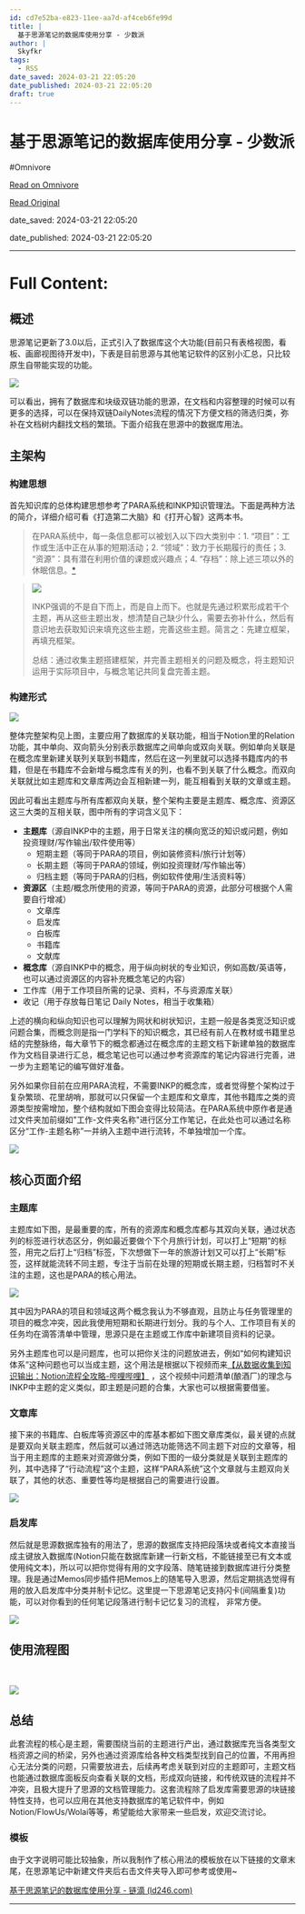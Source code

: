 ```yaml
---
id: cd7e52ba-e823-11ee-aa7d-af4ceb6fe99d
title: |
  基于思源笔记的数据库使用分享 - 少数派
author: |
  Skyfkr
tags:
  - RSS
date_saved: 2024-03-21 22:05:20
date_published: 2024-03-21 22:05:20
draft: true
---
```


# 基于思源笔记的数据库使用分享 - 少数派
#Omnivore

[Read on Omnivore](https://omnivore.app/me/-18e653723b2)

[Read Original](https://sspai.com/post/87423)

date_saved: 2024-03-21 22:05:20

date_published: 2024-03-21 22:05:20

--- 

# Full Content: 

## 概述

思源笔记更新了3.0以后，正式引入了数据库这个大功能(目前只有表格视图，看板、画廊视图待开发中)，下表是目前思源与其他笔记软件的区别小汇总，只比较原生自带能实现的功能。

![](https://proxy-prod.omnivore-image-cache.app/0x0,sA9__vwQB8HNhIlulJJ836cs3mfWKvpbRqdBSqx96Oog/https://cdn.sspai.com/2024/03/21/f58e8f926a6d746722b74838370a00b4.png?imageView2/2/format/webp)

可以看出，拥有了数据库和块级双链功能的思源，在文档和内容整理的时候可以有更多的选择，可以在保持双链DailyNotes流程的情况下方便文档的筛选归类，弥补在文档树内翻找文档的繁琐。下面介绍我在思源中的数据库用法。

## 主架构

### 构建思想

首先知识库的总体构建思想参考了PARA系统和INKP知识管理法。下面是两种方法的简介，详细介绍可看《打造第二大脑》和《打开心智》这两本书。

> 在PARA系统中，每一条信息都可以被划入以下四大类别中：1\. “项目”：工作或生活中正在从事的短期活动；2\. “领域”：致力于长期履行的责任；3\. “资源”：具有潜在利用价值的课题或兴趣点；4\. “存档”：除上述三项以外的休眠信息。[\*](https://sspai.com/link?target=siyuan%3A%2F%2Fblocks%2F20240306083026-zv2s7x2)

> ![](https://proxy-prod.omnivore-image-cache.app/0x0,su3M-ljncmVXgWtBjULTV9g3SFxKhj6CbKtM8IdTtC9Y/https://cdn.sspai.com/2024/03/21/59d8e06d8d5323a70b4a01797e76d317.png?imageView2/2/format/webp)
> 
> INKP强调的不是自下而上，而是自上而下。也就是先通过积累形成若干个主题，再从这些主题出发，想清楚自己缺少什么，需要去弥补什么，然后有意识地去获取知识来填充这些主题，完善这些主题。简言之：先建立框架，再填充框架。
> 
> 总结：通过收集主题搭建框架，并完善主题相关的问题及概念，将主题知识运用于实际项目中，与概念笔记共同复盘完善主题。

### 构建形式

![](https://proxy-prod.omnivore-image-cache.app/0x0,sopEm-JY6ymYnqoW4L1EDBLOEtvQLXer0Wa6NpR87Z1M/https://cdn.sspai.com/2024/03/21/ef956d33eef91b4a862b2cd311f30afa.png?imageView2/2/format/webp)

​整体完整架构见上图，主要应用了数据库的关联功能，相当于Notion里的Relation功能，其中单向、双向箭头分别表示数据库之间单向或双向关联。例如单向关联是在概念库里新建关联列关联到书籍库，然后在这一列里就可以选择书籍库内的书籍，但是在书籍库不会新增与概念库有关的列，也看不到关联了什么概念。而双向关联就比如主题库和文章库两边会互相新建一列，能互相看到关联的文章或主题。

因此可看出主题库与所有库都双向关联，整个架构主要是主题库、概念库、资源区这三大类的互相关联，图中所有的字词含义见下：

* **主题库**（源自INKP中的主题，用于日常关注的横向宽泛的知识或问题，例如投资理财/写作输出/软件使用等）  
   * 短期主题（等同于PARA的项目，例如装修资料/旅行计划等）  
   * 长期主题（等同于PARA的领域，例如投资理财/写作输出等）  
   * 归档主题（等同于PARA的归档，例如软件使用/生活资料等）
* **资源区**（主题/概念所使用的资源，等同于PARA的资源，此部分可根据个人需要自行增减）  
   * 文章库  
   * 启发库  
   * 白板库  
   * 书籍库  
   * 文献库
* **概念库**（源自INKP中的概念，用于纵向树状的专业知识，例如高数/英语等，也可以通过资源区的内容补充概念笔记的内容）
* 工作库（用于工作项目所需的记录、资料，不与资源库关联）
* 收记（用于存放每日笔记 Daily Notes，相当于收集箱）

上述的横向和纵向知识也可以理解为网状和树状知识，主题一般是各类宽泛知识或问题合集，而概念则是指一门学科下的知识概念，其已经有前人在教材或书籍里总结的完整脉络，每大章节下的概念都通过在概念库的主题文档下新建单独的数据库作为文档目录进行汇总，概念笔记也可以通过参考资源库的笔记内容进行完善，进一步为主题笔记的编写做好准备。

另外如果你目前在应用PARA流程，不需要INKP的概念库，或者觉得整个架构过于复杂繁琐、花里胡哨，那就可以只保留一个主题库和文章库，其他书籍库之类的资源类型按需增加，整个结构就如下图会变得比较简洁。在PARA系统中原作者是通过文件夹加前缀如"工作-文件夹名称"进行区分工作笔记，在此处也可以通过名称区分“工作-主题名称”一并纳入主题中进行流转，不单独增加一个库。

![](https://proxy-prod.omnivore-image-cache.app/0x0,sDco4lcHtdZEdBRxs0XZMFkotsubfYJHivXqk-iViM2k/https://cdn.sspai.com/2024/03/21/cab8ea20ab1aebaa5340e5acc4a615ef.png?imageView2/2/format/webp)

## 核心页面介绍

### 主题库

主题库如下图，是最重要的库，所有的资源库和概念库都与其双向关联，通过状态列的标签进行状态区分，例如最近要做个下个月旅行计划，可以打上“短期”的标签，用完之后打上“归档”标签，下次想做下一年的旅游计划又可以打上“长期”标签，这样就能流转不同主题，专注于当前在处理的短期或长期主题，归档暂时不关注的主题，这也是PARA的核心用法。

![](https://proxy-prod.omnivore-image-cache.app/0x0,s1wh8BPrgdAYzvlVbpoKkQSTdzrPNnnXeGbQ9mK21XMU/https://cdn.sspai.com/2024/03/21/89fb612c674a28d886273a239b27394f.png?imageView2/2/format/webp)

​其中因为PARA的项目和领域这两个概念我认为不够直观，且防止与任务管理里的项目的概念冲突，因此我使用短期和长期进行划分。我的与个人、工作项目有关的任务均在滴答清单中管理，思源只是在主题或工作库中新建项目资料的记录。

另外主题库也可以是问题库，也可以把你关注的问题放进去，例如“如何构建知识体系”这种问题也可以当成主题，这个用法是根据以下视频而来[【从数据收集到知识输出：Notion流程全攻略-哔哩哔哩】](https://b23.tv/hP2pEqj) ，这个视频中问题清单(酿酒厂)的理念与INKP中主题的定义类似，即主题是问题的合集，大家也可以根据需要借鉴。

### 文章库

接下来的书籍库、白板库等资源区中的库基本都如下图文章库类似，最关键的点就是要双向关联主题库，然后就可以通过筛选功能筛选不同主题下对应的文章等，相当于用主题库的主题来对资源做分类，例如下图的一级分类就是关联到主题库的列，其中选择了“行动流程”这个主题，这样“PARA系统”这个文章就与主题双向关联了，其他的状态、重要性等均是根据自己的需要进行设置。

![](https://proxy-prod.omnivore-image-cache.app/0x0,s0s-rXeU1GDy-ZyN_gEH73vlSulkeIahnyPxTWdc1M38/https://cdn.sspai.com/2024/03/21/c17c4bd9a7fb3d7d6186e61cbc5a1c18.png?imageView2/2/format/webp)

### 启发库

然后就是思源数据库独有的用法了，思源的数据库支持把段落块或者纯文本直接当成主键放入数据库(Notion只能在数据库新建一行新文档，不能链接至已有文本或使用纯文本)，所以可以把你觉得有用的文字段落、随笔链接到数据库进行分类整理。我是通过Memos同步插件把Memos上的随笔导入思源，然后定期挑选觉得有用的放入启发库中分类并制卡记忆。这里提一下思源笔记支持闪卡(间隔重复)功能，可以对你看到的任何笔记段落进行制卡记忆复习的流程， 非常方便。

![](https://proxy-prod.omnivore-image-cache.app/0x0,svNHy4qYHBxFoo2AXwaNbNFOFDSrQZIs_hTgaB2Yg6o0/https://cdn.sspai.com/2024/03/21/c9a6bb88143ef6243d045876c51def10.png?imageView2/2/format/webp)

## 使用流程图

​

![](https://proxy-prod.omnivore-image-cache.app/0x0,sThJ1H6gIwgIWGAJ2-RK2B_21Hfn-7G0TOE6yevz1T0Q/https://cdn.sspai.com/2024/03/21/04cb0116cde7ca1b0fb8ea2afa9b6826.png?imageView2/2/format/webp)

## 总结

此套流程的核心是主题，需要围绕当前的主题进行产出，通过数据库充当各类型文档资源之间的桥梁，另外也通过资源库给各种文档类型找到自己的位置，不用再担心无法分类的问题，只需要放进去，后续再考虑关联到对应的主题即可，主题文档也能通过数据库面板反向查看关联的文档，形成双向链接，和传统双链的流程并不冲突，且极大提升了思源的文档管理能力。这套流程除了启发库需要思源的块链接特性支持，也可以应用在其他支持数据库的笔记软件中，例如Notion/FlowUs/Wolai等等，希望能给大家带来一些启发，欢迎交流讨论。

### 模板

由于文字说明可能比较抽象，所以我制作了核心用法的模板放在以下链接的文章末尾，在思源笔记中新建文件夹后右击文件夹导入即可参考或使用\~

[基于思源笔记的数据库使用分享 - 链滴 (ld246.com)](https://sspai.com/link?target=https%3A%2F%2Fld246.com%2Farticle%2F1710832318646)

---

